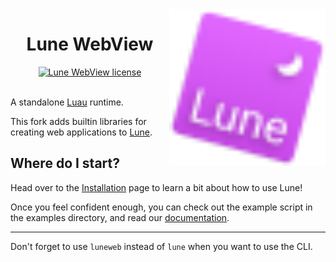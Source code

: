 <!-- markdownlint-disable MD033 -->
<!-- markdownlint-disable MD041 -->

<img align="right" width="250" src="assets/logo/tilt_svg.svg" alt="Lune logo" />

<h1 align="center">Lune WebView</h1>

<div align="center">
 <div>
  <a href="https://github.com/HighFlowey/lune-webview/blob/main/LICENSE.txt">
   <img src="https://img.shields.io/github/license/lune-org/lune.svg?label=License&color=informational" alt="Lune WebView license" />
  </a>
 </div>
</div>

<br/>

A standalone [Luau](https://luau-lang.org) runtime.

This fork adds builtin libraries for creating web applications to [Lune](https://github.com/lune-org/lune).

## Where do I start?

Head over to the [Installation](https://lune-org.github.io/docs/getting-started/1-installation) page to learn a bit about how to use Lune!

Once you feel confident enough, you can check out the example script in the examples directory, and read our [documentation](https://highflowey.github.io/luneweb/).

---

Don't forget to use `luneweb` instead of `lune` when you want to use the CLI.
